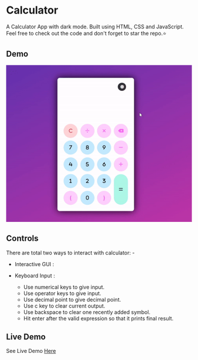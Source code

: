 
# Calculator

A Calculator App with dark mode. Built using HTML, CSS and JavaScript. Feel free to check out the code and don't forget to star the repo.⭐

## Demo

![gameplay.gif](assets/gif/calculator_demo.gif)
## Controls

There are total two ways to interact with calculator: -

* Interactive GUI :

* Keyboard Input :
    * Use numerical keys to give input.
    * Use operator keys to give input.
    * Use decimal point to give decimal point.
    * Use c key to clear current output.
    * Use backspace to clear one recently added symbol.
    * Hit enter after the valid expression so that it prints final result.
    
        
## Live Demo

See Live Demo [ Here ](https://nikhilhaspe.github.io/Calculator/)
